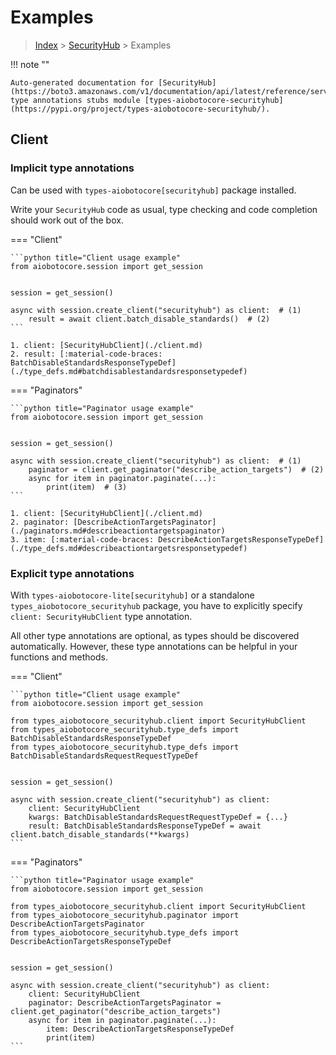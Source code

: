 # Examples

> [Index](../README.md) > [SecurityHub](./README.md) > Examples

!!! note ""

    Auto-generated documentation for [SecurityHub](https://boto3.amazonaws.com/v1/documentation/api/latest/reference/services/securityhub.html#SecurityHub)
    type annotations stubs module [types-aiobotocore-securityhub](https://pypi.org/project/types-aiobotocore-securityhub/).

## Client

### Implicit type annotations

Can be used with `types-aiobotocore[securityhub]` package installed.

Write your `SecurityHub` code as usual,
type checking and code completion should work out of the box.



=== "Client"

    ```python title="Client usage example"
    from aiobotocore.session import get_session


    session = get_session()

    async with session.create_client("securityhub") as client:  # (1)
        result = await client.batch_disable_standards()  # (2)
    ```

    1. client: [SecurityHubClient](./client.md)
    2. result: [:material-code-braces: BatchDisableStandardsResponseTypeDef](./type_defs.md#batchdisablestandardsresponsetypedef) 



=== "Paginators"

    ```python title="Paginator usage example"
    from aiobotocore.session import get_session


    session = get_session()

    async with session.create_client("securityhub") as client:  # (1)
        paginator = client.get_paginator("describe_action_targets")  # (2)
        async for item in paginator.paginate(...):
            print(item)  # (3)
    ```

    1. client: [SecurityHubClient](./client.md)
    2. paginator: [DescribeActionTargetsPaginator](./paginators.md#describeactiontargetspaginator)
    3. item: [:material-code-braces: DescribeActionTargetsResponseTypeDef](./type_defs.md#describeactiontargetsresponsetypedef) 




### Explicit type annotations

With `types-aiobotocore-lite[securityhub]`
or a standalone `types_aiobotocore_securityhub` package, you have to explicitly specify
`client: SecurityHubClient` type annotation.

All other type annotations are optional, as types should be discovered automatically.
However, these type annotations can be helpful in your functions and methods.


=== "Client"

    ```python title="Client usage example"
    from aiobotocore.session import get_session

    from types_aiobotocore_securityhub.client import SecurityHubClient
    from types_aiobotocore_securityhub.type_defs import BatchDisableStandardsResponseTypeDef
    from types_aiobotocore_securityhub.type_defs import BatchDisableStandardsRequestRequestTypeDef


    session = get_session()

    async with session.create_client("securityhub") as client:
        client: SecurityHubClient
        kwargs: BatchDisableStandardsRequestRequestTypeDef = {...}
        result: BatchDisableStandardsResponseTypeDef = await client.batch_disable_standards(**kwargs)
    ```



=== "Paginators"

    ```python title="Paginator usage example"
    from aiobotocore.session import get_session

    from types_aiobotocore_securityhub.client import SecurityHubClient
    from types_aiobotocore_securityhub.paginator import DescribeActionTargetsPaginator
    from types_aiobotocore_securityhub.type_defs import DescribeActionTargetsResponseTypeDef


    session = get_session()

    async with session.create_client("securityhub") as client:
        client: SecurityHubClient
        paginator: DescribeActionTargetsPaginator = client.get_paginator("describe_action_targets")
        async for item in paginator.paginate(...):
            item: DescribeActionTargetsResponseTypeDef
            print(item)
    ```


